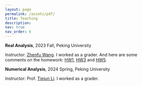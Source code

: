 ```yaml
---
layout: page
permalink: /assets/pdf/
title: Teaching
description:
nav: true
nav_order: 6
---
```


**Real Analysis**, 2023 Fall, Peking University

Instructor: [Zhenfu Wang](http://faculty.bicmr.pku.edu.cn/~zhenfuwang/). I worked as a grader. And here are some comments on the homework:
[HW1](RealAnalHW1.pdf), [HW3](RealAnalHW3.pdf) and [HW5](RealAnalHW5.pdf).

**Numerical Analysis**, 2024 Spring, Peking University

Instructor: Prof. [Tiejun Li](https://www.math.pku.edu.cn/teachers/litj/). I worked as a grader.